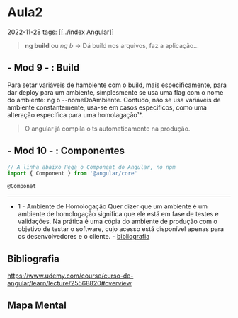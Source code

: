 # Aula2
2022-11-28
tags: [[../index Angular]]

> **ng build** ou *ng b* → Dá build nos arquivos, faz a aplicação...

## - Mod  9 - : Build

Para setar variáveis de hambiente com o build, mais especificamente, para dar deploy para um ambiente, simplesmente se usa uma flag com o nome do ambiente: ng b --nomeDoAmbiente. Contudo, não se usa variáveis de ambiente constantemente, usa-se em casos especificos, como uma alteração especifica para uma homolagação¹*. 

> O angular já compila o ts automaticamente na produção.

## - Mod  10 - : Componentes

~~~ts
// A linha abaixo Pega o Component do Angular, no npm 
import { Component } from '@angular/core'

@Componet

~~~

-----------------------------------------------

* 1 - Ambiente de Homologação
  Quer dizer que um ambiente é um ambiente de homologação significa que ele está em fase de testes e validações. Na prática é uma cópia do ambiente de produção com o objetivo de testar o software, cujo acesso está disponível apenas para os desenvolvedores e o cliente. - [bibliografia](https://www.udemy.com/course/curso-de-angular/learn/lecture/25568820#overview)

## Bibliografia

https://www.udemy.com/course/curso-de-angular/learn/lecture/25568820#overview

## Mapa Mental